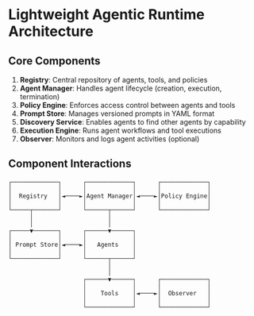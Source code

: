 # Lightweight Agentic Runtime Architecture

## Core Components

1. **Registry**: Central repository of agents, tools, and policies
2. **Agent Manager**: Handles agent lifecycle (creation, execution, termination)
3. **Policy Engine**: Enforces access control between agents and tools
4. **Prompt Store**: Manages versioned prompts in YAML format
5. **Discovery Service**: Enables agents to find other agents by capability
6. **Execution Engine**: Runs agent workflows and tool executions
7. **Observer**: Monitors and logs agent activities (optional)

## Component Interactions

```
┌─────────────┐      ┌─────────────┐      ┌─────────────┐
│             │      │             │      │             │
│  Registry   │◄────►│Agent Manager│◄────►│Policy Engine│
│             │      │             │      │             │
└─────┬───────┘      └──────┬──────┘      └─────────────┘
      │                     │
      │                     │
┌─────▼───────┐      ┌──────▼──────┐
│             │      │             │
│ Prompt Store│◄────►│   Agents    │
│             │      │             │
└─────────────┘      └──────┬──────┘
                            │
                            │
                     ┌──────▼──────┐      ┌─────────────┐
                     │             │      │             │
                     │    Tools    │◄────►│  Observer   │
                     │             │      │             │
                     └─────────────┘      └─────────────┘
```

